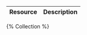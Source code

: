 <!--
@title Collection
@author Moltin Ltd
@description Collection endpoints
-->

Resource | Description
---------|------------
{% Collection %}